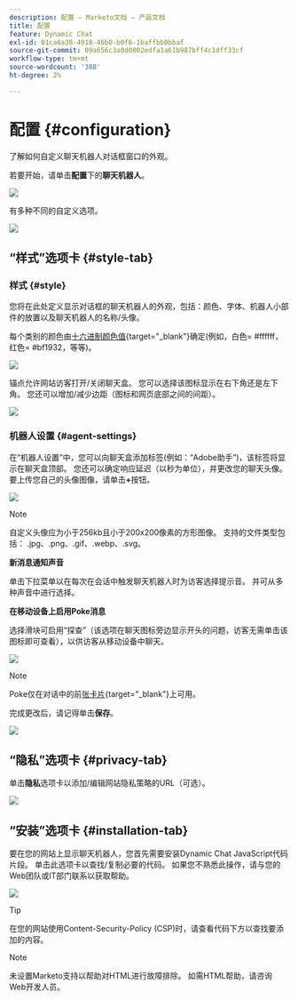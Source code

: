 ```yaml
---
description: 配置 — Marketo文档 — 产品文档
title: 配置
feature: Dynamic Chat
exl-id: 01ca6a38-4918-46b0-b0f6-1baffbb0bbaf
source-git-commit: 09a656c3a0d0002edfa1a61b987bff4c1dff33cf
workflow-type: tm+mt
source-wordcount: '388'
ht-degree: 2%

---
```


# 配置 {#configuration}

了解如何自定义聊天机器人对话框窗口的外观。

若要开始，请单击&#x200B;**配置**&#x200B;下的&#x200B;**聊天机器人**。

![](assets/configuration-1.png)

有多种不同的自定义选项。

![](assets/configuration-2.png)

## “样式”选项卡 {#style-tab}

### 样式 {#style}

您将在此处定义显示对话框的聊天机器人的外观，包括：颜色、字体、机器人小部件的放置以及聊天机器人的名称/头像。

每个类别的颜色由[十六进制颜色值](https://color.adobe.com/create/color-wheel){target="_blank"}确定(例如，白色= #ffffff，红色= #bf1932，等等)。

![](assets/configuration-3.png)

锚点允许网站访客打开/关闭聊天盒。 您可以选择该图标显示在右下角还是左下角。 您还可以增加/减少边距（图标和网页底部之间的间距）。

![](assets/configuration-4.png)

### 机器人设置 {#agent-settings}

在“机器人设置”中，您可以向聊天盒添加标签(例如：“Adobe助手”)，该标签将显示在聊天盒顶部。 您还可以确定响应延迟（以秒为单位），并更改您的聊天头像。 要上传您自己的头像图像，请单击&#x200B;**+**&#x200B;按钮。

![](assets/configuration-5.png)

>[!NOTE]
>
>自定义头像应为小于256kb且小于200x200像素的方形图像。 支持的文件类型包括： .jpg、.png、.gif、.webp、.svg。

**新消息通知声音**

单击下拉菜单以在每次在会话中触发聊天机器人时为访客选择提示音。 并可从多种声音中进行选择。

**在移动设备上启用Poke消息**

选择滑块可启用“探查”（该选项在聊天图标旁边显示开头的问题，访客无需单击该图标即可查看），以供访客从移动设备中聊天。

![](assets/configuration-6.png)

>[!NOTE]
>
>Poke仅在对话中的前[张卡片](/help/marketo/product-docs/demand-generation/dynamic-chat/automated-chat/stream-designer.md#stream-designer-cards){target="_blank"}上可用。

完成更改后，请记得单击&#x200B;**保存**。

![](assets/configuration-7.png)

## “隐私”选项卡 {#privacy-tab}

单击&#x200B;**隐私**&#x200B;选项卡以添加/编辑网站隐私策略的URL（可选）。

![](assets/configuration-8.png)

## “安装”选项卡 {#installation-tab}

要在您的网站上显示聊天机器人，您首先需要安装Dynamic Chat JavaScript代码片段。 单击此选项卡以查找/复制必要的代码。 如果您不熟悉此操作，请与您的Web团队或IT部门联系以获取帮助。

![](assets/configuration-9.png)

>[!TIP]
>
>在您的网站使用Content-Security-Policy (CSP)时，请查看代码下方以查找要添加的内容。

>[!NOTE]
>
>未设置Marketo支持以帮助对HTML进行故障排除。 如需HTML帮助，请咨询Web开发人员。
